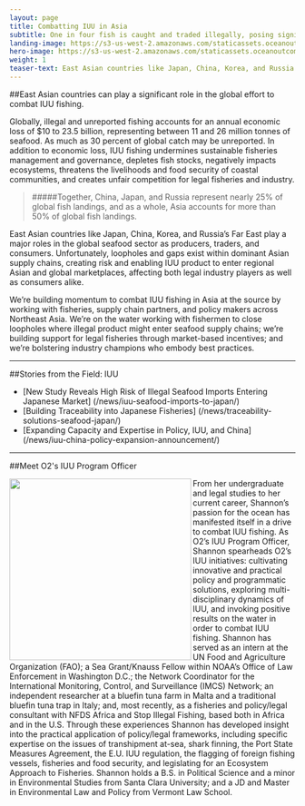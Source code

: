 ```yaml
---
layout: page 
title: Combatting IUU in Asia
subtitle: One in four fish is caught and traded illegally, posing significant problems for seafood buyers, coastal communities, fisheries, and marine life.
landing-image: https://s3-us-west-2.amazonaws.com/staticassets.oceanoutcomes.org/rollover+images/iuu-hover.jpg
hero-image: https://s3-us-west-2.amazonaws.com/staticassets.oceanoutcomes.org/hero+photos/iuuhero.jpg
weight: 1
teaser-text: East Asian countries like Japan, China, Korea, and Russia’s Far East are major hubs of seafood production, trade, and consumption. Loopholes and IUU hotspots in these Asian supply chains create risk and allow IUU product to enter the regional Asian and global marketplaces, negatively impacting the entire seafood industry.
---
```

##East Asian countries can play a significant role in the global effort to combat IUU fishing.

Globally, illegal and unreported fishing accounts for an annual economic loss of $10 to 23.5 billion, representing between 11 and 26 million tonnes of seafood. As much as 30 percent of global catch may be unreported. In addition to economic loss, IUU fishing undermines sustainable fisheries management and governance, depletes fish stocks, negatively impacts ecosystems, threatens the livelihoods and food security of coastal communities, and creates unfair competition for legal fisheries and industry.

> #####Together, China, Japan, and Russia represent nearly 25% of global fish landings, and as a whole, Asia accounts for more than 50% of global fish landings.

East Asian countries like Japan, China, Korea, and Russia’s Far East play a major roles in the global seafood sector as producers, traders, and consumers. Unfortunately, loopholes and gaps exist within dominant Asian supply chains, creating risk and enabling IUU product to enter regional Asian and global marketplaces, affecting both legal industry players as well as consumers alike. 

We’re building momentum to combat IUU fishing in Asia at the source by working with fisheries, supply chain partners, and policy makers across Northeast Asia. We’re on the water working with fishermen to close loopholes where illegal product might enter seafood supply chains; we’re building support for legal fisheries through market-based incentives; and we’re bolstering industry champions who embody best practices.

---
##Stories from the Field: IUU

* [New Study Reveals High Risk of Illegal Seafood Imports Entering Japanese Market] (/news/iuu-seafood-imports-to-japan/)
* [Building Traceability into Japanese Fisheries] (/news/traceability-solutions-seafood-japan/)
* [Expanding Capacity and Expertise in Policy, IUU, and China] (/news/iuu-china-policy-expansion-announcement/)

---

##Meet O2's IUU Program Officer

<img align="left" src="https://s3-us-west-2.amazonaws.com/staticassets.oceanoutcomes.org/staff+photos/shannonstaffphoto1.jpg" width="320" height="320">From her undergraduate and legal studies to her current career, Shannon’s passion for the ocean has manifested itself in a drive to combat IUU fishing. As O2’s IUU Program Officer, Shannon spearheads O2’s IUU initiatives: cultivating innovative and practical policy and programmatic solutions, exploring multi-disciplinary dynamics of IUU, and invoking positive results on the water in order to combat IUU fishing. Shannon has served as an intern at the UN Food and Agriculture Organization (FAO); a Sea Grant/Knauss Fellow within NOAA’s Office of Law Enforcement in Washington D.C.; the Network Coordinator for the International Monitoring, Control, and Surveillance (IMCS) Network; an independent researcher at a bluefin tuna farm in Malta and a traditional bluefin tuna trap in Italy; and, most recently, as a fisheries and policy/legal consultant with NFDS Africa and Stop Illegal Fishing, based both in Africa and in the U.S. Through these experiences Shannon has developed insight into the practical application of policy/legal frameworks, including specific expertise on the issues of transhipment at-sea, shark finning, the Port State Measures Agreement, the E.U. IUU regulation, the flagging of foreign fishing vessels, fisheries and food security, and legislating for an Ecosystem Approach to Fisheries. Shannon holds a B.S. in Political Science and a minor in Environmental Studies from Santa Clara University; and a JD and Master in Environmental Law and Policy from Vermont Law School.
